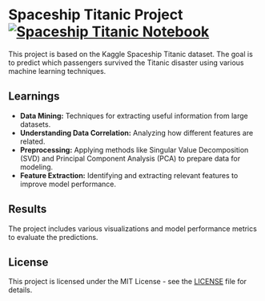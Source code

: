 # Spaceship Titanic Project [![Spaceship Titanic Notebook](https://img.shields.io/badge/Notebook-View-green)](https://colab.research.google.com/drive/1EX3DeWDviXzQwdUKT8JO6vovJwzcng8q?usp=sharing)

This project is based on the Kaggle Spaceship Titanic dataset. The goal is to predict which passengers survived the Titanic disaster using various machine learning techniques.

## Learnings

- **Data Mining:** Techniques for extracting useful information from large datasets.
- **Understanding Data Correlation:** Analyzing how different features are related.
- **Preprocessing:** Applying methods like Singular Value Decomposition (SVD) and Principal Component Analysis (PCA) to prepare data for modeling.
- **Feature Extraction:** Identifying and extracting relevant features to improve model performance.

## Results

The project includes various visualizations and model performance metrics to evaluate the predictions. 

## License

This project is licensed under the MIT License - see the [LICENSE](../LICENSE) file for details.
